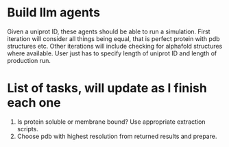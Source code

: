 # Build llm agents
Given a uniprot ID, these agents should be able to run a simulation. First iteration will consider all things being equal, that is perfect protein with pdb structures etc. Other iterations will include checking for alphafold structures where available. User just has to specify length of uniprot ID and length of production run. 

# List of tasks, will update as I finish each one
1. Is protein soluble or membrane bound? Use appropriate extraction scripts.
2. Choose pdb with highest resolution from returned results and prepare.
